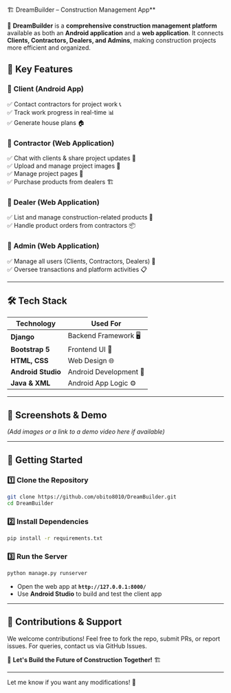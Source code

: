 🏗️ DreamBuilder – Construction Management App**  

🚀 **DreamBuilder** is a **comprehensive construction management platform** available as both an **Android application** and a **web application**. It connects **Clients, Contractors, Dealers, and Admins**, making construction projects more efficient and organized.  

## **📌 Key Features**  

### 🔹 **Client (Android App)**  
✅ Contact contractors for project work 📞  
✅ Track work progress in real-time 📊  
✅ Generate house plans 🏠  

### 🔹 **Contractor (Web Application)**  
✅ Chat with clients & share project updates 💬  
✅ Upload and manage project images 📸  
✅ Manage project pages 📝  
✅ Purchase products from dealers 🏗️  

### 🔹 **Dealer (Web Application)**  
✅ List and manage construction-related products 🏪  
✅ Handle product orders from contractors 📦  

### 🔹 **Admin (Web Application)**  
✅ Manage all users (Clients, Contractors, Dealers) 🔧  
✅ Oversee transactions and platform activities 📋  

---

## **🛠️ Tech Stack**  

| Technology       | Used For          |  
|-----------------|------------------|  
| **Django**      | Backend Framework 🖥️ |  
| **Bootstrap 5** | Frontend UI 🎨 |  
| **HTML, CSS**   | Web Design 🌐 |  
| **Android Studio** | Android Development 📱 |  
| **Java & XML**  | Android App Logic ⚙️ |  

---

## **📸 Screenshots & Demo**  
*(Add images or a link to a demo video here if available)*  

---

## **🚀 Getting Started**  

### **1️⃣ Clone the Repository**  
```sh
git clone https://github.com/obito8010/DreamBuilder.git
cd DreamBuilder
```

### **2️⃣ Install Dependencies**  
```sh
pip install -r requirements.txt
```

### **3️⃣ Run the Server**  
```sh
python manage.py runserver
```
- Open the web app at **`http://127.0.0.1:8000/`**  
- Use **Android Studio** to build and test the client app  

---

## **📩 Contributions & Support**  
We welcome contributions! Feel free to fork the repo, submit PRs, or report issues. For queries, contact us via GitHub Issues.  

🚀 **Let's Build the Future of Construction Together!** 🏗️  

---

Let me know if you want any modifications! 🚀
